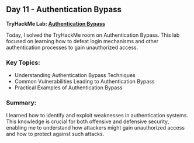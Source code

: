 ## Day 11 - Authentication Bypass
**TryHackMe Lab: [Authentication Bypass](https://tryhackme.com/r/room/authenticationbypass)**

Today, I solved the TryHackMe room on Authentication Bypass. This lab focused on learning how to defeat login mechanisms and other authentication processes to gain unauthorized access.

### Key Topics:
- Understanding Authentication Bypass Techniques
- Common Vulnerabilities Leading to Authentication Bypass
- Practical Examples of Authentication Bypass

### Summary:
I learned how to identify and exploit weaknesses in authentication systems. This knowledge is crucial for both offensive and defensive security, enabling me to understand how attackers might gain unauthorized access and how to protect against such attacks.

